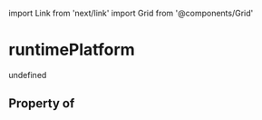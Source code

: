 import Link from 'next/link'
import Grid from '@components/Grid'

# runtimePlatform

undefined

## Property of



